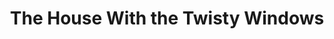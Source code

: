---
title: The House With the Twisty Windows
year: 1929
opening_date: 1929-01-22
closing_date: 
layout: productions
image:
image_caption:
image_credit:
playbill:
category:
details:
  Theatre: Theatre Jacksonville
cast:
  Thereza: Annie M. Pratt
  Anne Sorrell: Dore' Beauchamp-Nobbs
  James Roper, K.C.: George W. Simmons, Jr.
  Stepan: Lorenzo Bladwin
  Heather Sorrell: Olive Rosenquist
  Derrick Moore: Paul Stuart Buchanan
  Charles Clive: Stuart Cavanagh
crew:
  Director: Mrs E.R.Hoyt
  Setting: 
    - Anne C. Lalor
    - Mrs. E.R. Hoyt
external_links:
---